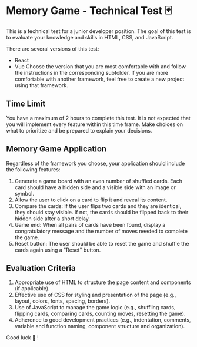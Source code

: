 # Memory Game - Technical Test :black_joker:

This is a technical test for a junior developer position. The goal of this test is to evaluate your knowledge and skills in HTML, CSS, and JavaScript.

There are several versions of this test:
- React
- Vue
Choose the version that you are most comfortable with and follow the instructions in the corresponding subfolder. If you are more comfortable with another framework, feel free to create a new project using that framework.

## Time Limit

You have a maximum of 2 hours to complete this test. It is not expected that you will implement every feature within this time frame. Make choices on what to prioritize and be prepared to explain your decisions.

## Memory Game Application

Regardless of the framework you choose, your application should include the following features:

1. Generate a game board with an even number of shuffled cards. Each card should have a hidden side and a visible side with an image or symbol.
2. Allow the user to click on a card to flip it and reveal its content.
3. Compare the cards: If the user flips two cards and they are identical, they should stay visible. If not, the cards should be flipped back to their hidden side after a short delay.
4. Game end: When all pairs of cards have been found, display a congratulatory message and the number of moves needed to complete the game.
5. Reset button: The user should be able to reset the game and shuffle the cards again using a "Reset" button.

## Evaluation Criteria

1. Appropriate use of HTML to structure the page content and components (if applicable).
2. Effective use of CSS for styling and presentation of the page (e.g., layout, colors, fonts, spacing, borders).
3. Use of JavaScript to manage the game logic (e.g., shuffling cards, flipping cards, comparing cards, counting moves, resetting the game).
4. Adherence to good development practices (e.g., indentation, comments, variable and function naming, component structure and organization).

Good luck 🥑 ! 

